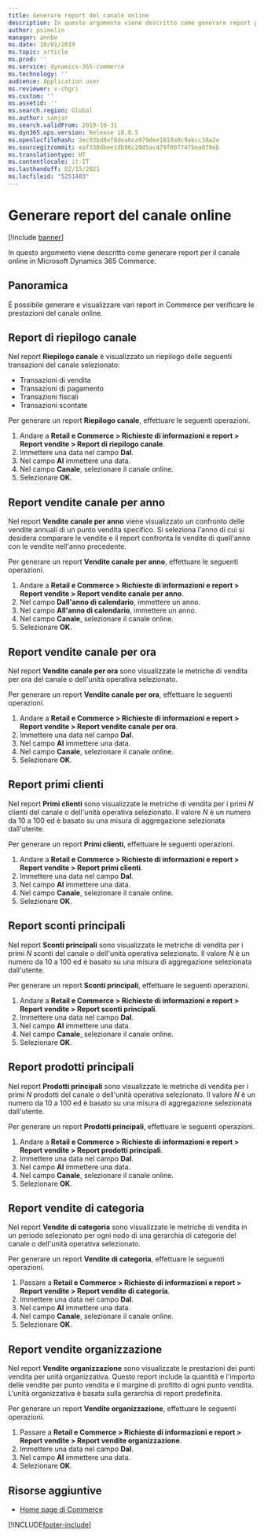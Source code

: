 ```yaml
---
title: Generare report del canale online
description: In questo argomento viene descritto come generare report per il canale online in Microsoft Dynamics 365 Commerce.
author: psimolin
manager: annbe
ms.date: 10/01/2019
ms.topic: article
ms.prod: ''
ms.service: dynamics-365-commerce
ms.technology: ''
audience: Application user
ms.reviewer: v-chgri
ms.custom: ''
ms.assetid: ''
ms.search.region: Global
ms.author: samjar
ms.search.validFrom: 2019-10-31
ms.dyn365.ops.version: Release 10.0.5
ms.openlocfilehash: 3ec93bd8ef8dea6ca979dee1819a9c9abcc38a2e
ms.sourcegitcommit: eaf330dbee1db96c20d5ac479f007747bea079eb
ms.translationtype: HT
ms.contentlocale: it-IT
ms.lasthandoff: 02/15/2021
ms.locfileid: "5251483"
---
```

# <a name="generate-online-channel-reports"></a>Generare report del canale online


[!include [banner](includes/banner.md)]

In questo argomento viene descritto come generare report per il canale online in Microsoft Dynamics 365 Commerce.

## <a name="overview"></a>Panoramica

È possibile generare e visualizzare vari report in Commerce per verificare le prestazioni del canale online.

## <a name="channel-summary-report"></a>Report di riepilogo canale

Nel report **Riepilogo canale** è visualizzato un riepilogo delle seguenti transazioni del canale selezionato:

- Transazioni di vendita
- Transazioni di pagamento
- Transazioni fiscali
- Transazioni scontate

Per generare un report **Riepilogo canale**, effettuare le seguenti operazioni.

1. Andare a **Retail e Commerce \> Richieste di informazioni e report \> Report vendite \> Report di riepilogo canale**.
1. Immettere una data nel campo **Dal**.
1. Nel campo **Al** immettere una data.
1. Nel campo **Canale**, selezionare il canale online.
1. Selezionare **OK**.
 
## <a name="channel-sales-by-year-report"></a>Report vendite canale per anno 

Nel report **Vendite canale per anno** viene visualizzato un confronto delle vendite annuali di un punto vendita specifico. Si seleziona l'anno di cui si desidera comparare le vendite e il report confronta le vendite di quell'anno con le vendite nell'anno precedente.

Per generare un report **Vendite canale per anno**, effettuare le seguenti operazioni.

1. Andare a **Retail e Commerce \> Richieste di informazioni e report \> Report vendite \> Report vendite canale per anno**.
1. Nel campo **Dall'anno di calendario**, immettere un anno.
1. Nel campo **All'anno di calendario**, immettere un anno.
1. Nel campo **Canale**, selezionare il canale online.
1. Selezionare **OK**.

## <a name="channel-sales-by-hour-report"></a>Report vendite canale per ora

Nel report **Vendite canale per ora** sono visualizzate le metriche di vendita per ora del canale o dell'unità operativa selezionato.

Per generare un report **Vendite canale per ora**, effettuare le seguenti operazioni.

1. Andare a **Retail e Commerce \> Richieste di informazioni e report \> Report vendite \> Report vendite canale per ora**.
1. Immettere una data nel campo **Dal**.
1. Nel campo **Al** immettere una data.
1. Nel campo **Canale**, selezionare il canale online.
1. Selezionare **OK**.

## <a name="top-customers-report"></a>Report primi clienti

Nel report **Primi clienti** sono visualizzate le metriche di vendita per i primi *N* clienti del canale o dell'unità operativa selezionato. Il valore *N* è un numero da 10 a 100 ed è basato su una misura di aggregazione selezionata dall'utente.

Per generare un report **Primi clienti**, effettuare le seguenti operazioni.

1. Andare a **Retail e Commerce \> Richieste di informazioni e report \> Report vendite \> Report primi clienti**.
1. Immettere una data nel campo **Dal**.
1. Nel campo **Al** immettere una data.
1. Nel campo **Canale**, selezionare il canale online.
1. Selezionare **OK**.

## <a name="top-discounts-report"></a>Report sconti principali

Nel report **Sconti principali** sono visualizzate le metriche di vendita per i primi *N* sconti del canale o dell'unità operativa selezionato. Il valore *N* è un numero da 10 a 100 ed è basato su una misura di aggregazione selezionata dall'utente.

Per generare un report **Sconti principali**, effettuare le seguenti operazioni.

1. Andare a **Retail e Commerce \> Richieste di informazioni e report \> Report vendite \> Report sconti principali**.
1. Immettere una data nel campo **Dal**.
1. Nel campo **Al** immettere una data.
1. Nel campo **Canale**, selezionare il canale online.
1. Selezionare **OK**.

## <a name="top-products-report"></a>Report prodotti principali

Nel report **Prodotti principali** sono visualizzate le metriche di vendita per i primi *N* prodotti del canale o dell'unità operativa selezionato. Il valore *N* è un numero da 10 a 100 ed è basato su una misura di aggregazione selezionata dall'utente.

Per generare un report **Prodotti principali**, effettuare le seguenti operazioni.

1. Andare a **Retail e Commerce \> Richieste di informazioni e report \> Report vendite \> Report prodotti principali**.
1. Immettere una data nel campo **Dal**.
1. Nel campo **Al** immettere una data.
1. Nel campo **Canale**, selezionare il canale online.
1. Selezionare **OK**.

## <a name="category-sales-report"></a>Report vendite di categoria

Nel report **Vendite di categoria** sono visualizzate le metriche di vendita in un periodo selezionato per ogni nodo di una gerarchia di categorie del canale o dell'unità operativa selezionato.

Per generare un report **Vendite di categoria**, effettuare le seguenti operazioni.

1. Passare a **Retail e Commerce \> Richieste di informazioni e report \> Report vendite \> Report vendite di categoria**.
1. Immettere una data nel campo **Dal**.
1. Nel campo **Al** immettere una data.
1. Nel campo **Canale**, selezionare il canale online.
1. Selezionare **OK**.

## <a name="organization-sales-report"></a>Report vendite organizzazione

Nel report **Vendite organizzazione** sono visualizzate le prestazioni dei punti vendita per unità organizzativa. Questo report include la quantità e l'importo delle vendite per punto vendita e il margine di profitto di ogni punto vendita. L'unità organizzativa è basata sulla gerarchia di report predefinita.

Per generare un report **Vendite organizzazione**, effettuare le seguenti operazioni.

1. Passare a **Retail e Commerce \> Richieste di informazioni e report \> Report vendite \> Report vendite organizzazione**.
1. Immettere una data nel campo **Dal**.
1. Nel campo **Al** immettere una data.
1. Selezionare **OK**.

## <a name="additional-resources"></a>Risorse aggiuntive

- [Home page di Commerce](../retail/index.md)


[!INCLUDE[footer-include](../includes/footer-banner.md)]